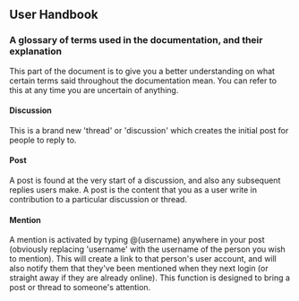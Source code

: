 ## User Handbook
### A glossary of terms used in the documentation, and their explanation

This part of the document is to give you a better understanding on what certain terms said throughout the documentation mean. You can refer to this at any time you are uncertain of anything.

#### Discussion
This is a brand new 'thread' or 'discussion' which creates the initial post for people to reply to.

#### Post
A post is found at the very start of a discussion, and also any subsequent replies users make. A post is the content that you as a user write in contribution to a particular discussion or thread.

#### Mention
A mention is activated by typing @(username) anywhere in your post (obviously replacing 'username' with the username of the person you wish to mention). This will create a link to that person's user account, and will also notify them that they've been mentioned when they next login (or straight away if they are already online). This function is designed to bring a post or thread to someone's attention.
